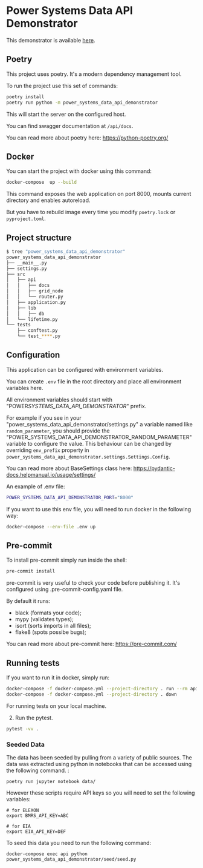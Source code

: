 # Power Systems Data API Demonstrator

This demonstrator is available [here](ttps://carbon-data-specification.onrender.com).

## Poetry

This project uses poetry. It's a modern dependency management
tool.

To run the project use this set of commands:

```bash
poetry install
poetry run python -m power_systems_data_api_demonstrator
```

This will start the server on the configured host.

You can find swagger documentation at `/api/docs`.

You can read more about poetry here: https://python-poetry.org/

## Docker

You can start the project with docker using this command:

```bash
docker-compose  up --build
```

This command exposes the web application on port 8000, mounts current directory and enables autoreload.

But you have to rebuild image every time you modify `poetry.lock` or `pyproject.toml`.

## Project structure

```bash
$ tree "power_systems_data_api_demonstrator"
power_systems_data_api_demonstrator
├── __main__.py
├── settings.py
├── src
│   ├── api
│   │   ├── docs
│   │   ├── grid_node
│   │   └── router.py
│   ├── application.py
│   ├── lib
│   │   ├── db
│   └── lifetime.py
└── tests
    ├── conftest.py
    └── test_****.py
```

## Configuration

This application can be configured with environment variables.

You can create `.env` file in the root directory and place all
environment variables here.

All environment variables should start with "POWER*SYSTEMS_DATA_API_DEMONSTRATOR*" prefix.

For example if you see in your "power_systems_data_api_demonstrator/settings.py" a variable named like
`random_parameter`, you should provide the "POWER_SYSTEMS_DATA_API_DEMONSTRATOR_RANDOM_PARAMETER"
variable to configure the value. This behaviour can be changed by overriding `env_prefix` property
in `power_systems_data_api_demonstrator.settings.Settings.Config`.

You can read more about BaseSettings class here: https://pydantic-docs.helpmanual.io/usage/settings/

An example of .env file:

```bash
POWER_SYSTEMS_DATA_API_DEMONSTRATOR_PORT="8000"
```

If you want to use this env file, you will need to run docker in the following way:

```bash
docker-compose --env-file .env up
```

## Pre-commit

To install pre-commit simply run inside the shell:

```bash
pre-commit install
```

pre-commit is very useful to check your code before publishing it.
It's configured using .pre-commit-config.yaml file.

By default it runs:

- black (formats your code);
- mypy (validates types);
- isort (sorts imports in all files);
- flake8 (spots possibe bugs);

You can read more about pre-commit here: https://pre-commit.com/

## Running tests

If you want to run it in docker, simply run:

```bash
docker-compose -f docker-compose.yml --project-directory . run --rm api pytest -vv .
docker-compose -f docker-compose.yml --project-directory . down
```

For running tests on your local machine.

2. Run the pytest.

```bash
pytest -vv .
```

### Seeded Data

The data has been seeded by pulling from a variety of public sources. The data was extracted using python in notebooks that can be accessed using the following command. :

```
poetry run jupyter notebook data/
```

However these scripts require API keys so you will need to set the following variables:

```
# for ELEXON
export BMRS_API_KEY=ABC

# for EIA
export EIA_API_KEY=DEF
```

To seed this data you need to run the following command:

```
docker-compose exec api python power_systems_data_api_demonstrator/seed/seed.py
```
